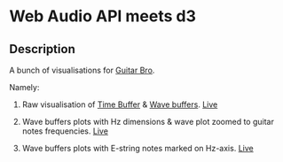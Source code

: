 # Web Audio API meets d3

## Description

A bunch of visualisations for [Guitar Bro](https://makaroni4.github.io/guitar_bro/).

Namely:

1. Raw visualisation of [Time Buffer](https://developer.mozilla.org/en-US/docs/Web/API/AnalyserNode/getFloatTimeDomainData) & [Wave buffers](https://developer.mozilla.org/en-US/docs/Web/API/AnalyserNode/getFloatFrequencyData). [Live]()

2. Wave buffers plots with Hz dimensions & wave plot zoomed to guitar notes frequencies. [Live]()

3. Wave buffers plots with E-string notes marked on Hz-axis. [Live]()
